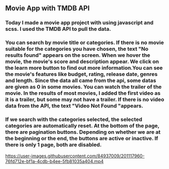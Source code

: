 ## Movie App with TMDB API

### Today I made a movie app project with using javascript and scss. I used the TMDB API to pull the data.

### You can search by movie title or categories. If there is no movie suitable for the categories you have chosen, the text "No results found" appears on the screen. When we hover the movie, the movie's score and description appear. We click on the learn more button to find out more information.You can see the movie's features like budget, rating, release date, genres and length. Since the data all came from the api, some datas are given as 0 in some movies. You can watch the trailer of the movie. In the results of most movies, I added the first video as it is a trailer, but some may not have a trailer. If there is no video data from the API, the text "Video Not Found "appears.

### If we search with the categories selected, the selected categories are automatically reset. At the bottom of the page, there are pagination buttons. Depending on whether we are at the beginning or the end, the buttons are active or inactive. If there is only 1 page, both are disabled.

https://user-images.githubusercontent.com/84937009/201117960-76fd712e-bf1a-4cdb-b4ee-5fb81035a404.mp4
